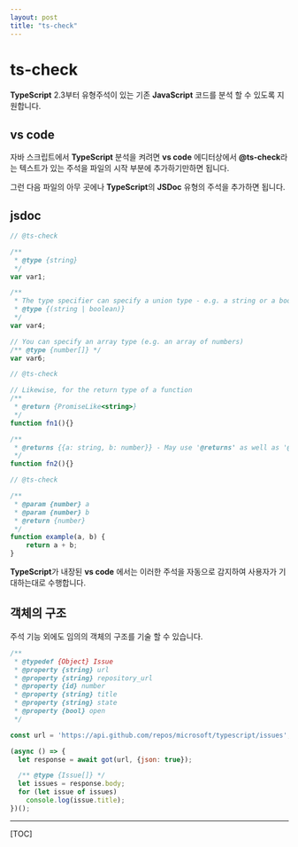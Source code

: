 ```yaml
---
layout: post
title: "ts-check"
---
```



ts-check
=======

**TypeScript** 2.3부터 유형주석이 있는 기존 **JavaScript** 코드를 분석 할 수 있도록 지원합니다.


vs code
-------

자바 스크립트에서 **TypeScript** 분석을 켜려면 **vs code** 에디터상에서 **@ts-check**라는 텍스트가 있는 주석을 파일의 시작 부분에 추가하기만하면 됩니다.

그런 다음 파일의 아무 곳에나 **TypeScript**의 **JSDoc** 유형의 주석을 추가하면 됩니다.


jsdoc
-----

```js
// @ts-check

/**
 * @type {string}
 */
var var1;

/**
 * The type specifier can specify a union type - e.g. a string or a boolean
 * @type {(string | boolean)}
 */
var var4;

// You can specify an array type (e.g. an array of numbers)
/** @type {number[]} */
var var6;
```

```js
// @ts-check

// Likewise, for the return type of a function
/**
 * @return {PromiseLike<string>}
 */
function fn1(){}

/**
 * @returns {{a: string, b: number}} - May use '@returns' as well as '@return'
 */
function fn2(){}
```

```js
// @ts-check

/**
 * @param {number} a
 * @param {number} b
 * @return {number}
 */
function example(a, b) {
    return a + b;
}
```

**TypeScript**가 내장된 **vs code** 에서는 이러한 주석을 자동으로 감지하여 사용자가 기대하는대로 수행합니다.


객체의 구조
---------

주석 기능 외에도 임의의 객체의 구조를 기술 할 수 있습니다.

```js
/**
 * @typedef {Object} Issue
 * @property {string} url
 * @property {string} repository_url
 * @property {id} number
 * @property {string} title
 * @property {string} state
 * @property {bool} open
 */

const url = 'https://api.github.com/repos/microsoft/typescript/issues';

(async () => {
  let response = await got(url, {json: true});

  /** @type {Issue[]} */
  let issues = response.body;
  for (let issue of issues)
    console.log(issue.title);
})();
```

---

[TOC]